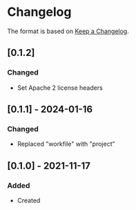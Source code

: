 # Changelog
The format is based on [Keep a Changelog](https://keepachangelog.com/en/1.0.0/).

## [0.1.2]
### Changed
- Set Apache 2 license headers

## [0.1.1] - 2024-01-16
### Changed
- Replaced "workfile" with "project"

## [0.1.0] - 2021-11-17
### Added
- Created
